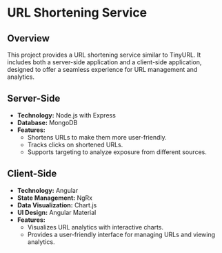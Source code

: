 # URL Shortening Service

## Overview
This project provides a URL shortening service similar to TinyURL. It includes both a server-side application and a client-side application, designed to offer a seamless experience for URL management and analytics.

## Server-Side
- **Technology:** Node.js with Express
- **Database:** MongoDB
- **Features:**
  - Shortens URLs to make them more user-friendly.
  - Tracks clicks on shortened URLs.
  - Supports targeting to analyze exposure from different sources.

## Client-Side
- **Technology:** Angular
- **State Management:** NgRx
- **Data Visualization:** Chart.js
- **UI Design:** Angular Material
- **Features:**
  - Visualizes URL analytics with interactive charts.
  - Provides a user-friendly interface for managing URLs and viewing analytics.
